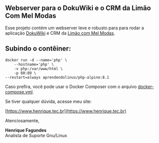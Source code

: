 ## Webserver para o DokuWiki e o CRM da Limão Com Mel Modas

Esse projeto contém um webserver leve e robusto para para rodar a aplicação [DokuWiki](https://www.dokuwiki.org/dokuwiki) e CRM da [Limão com Mel Modas](https://www.limaocommelmodas.com.br).

## Subindo o contêiner:

    docker run -d --name='php' \
	    --hostname='php' \
	    -v php:/var/www/html \
	    -p 80:80 \
	--restart=always aprendendolinux/php-alpine:8.1

Caso prefira, você pode usar o Docker Composer com o arquivo [docker-compose.yml](https://github.com/AprendendoLinux/dokuwiki/blob/main/docker-compose.yml).

Se tiver qualquer dúvida, acesse meu site:

[https://www.henrique.tec.br](https://www.henrique.tec.br)

Atenciosamente,

**Henrique Fagundes** \
Analista de Suporte Gnu/Linux
